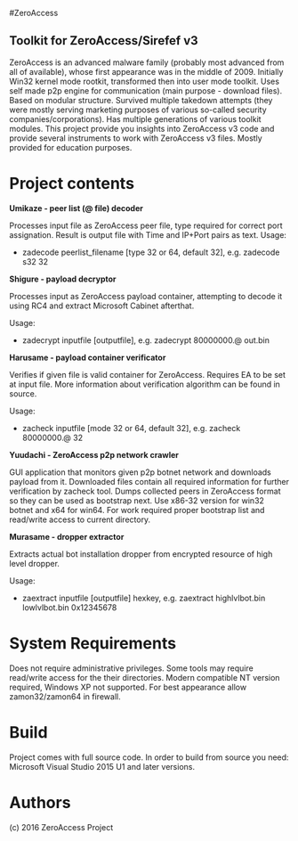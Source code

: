 
#ZeroAccess
## Toolkit for ZeroAccess/Sirefef v3

ZeroAccess is an advanced malware family (probably most advanced from all of available), whose first appearance was in the middle of 2009. Initially Win32 kernel mode rootkit, transformed then into user mode toolkit. Uses self made p2p engine for communication (main purpose - download files). Based on modular structure. Survived multiple takedown attempts (they were mostly serving marketing purposes of various so-called security companies/corporations). Has multiple generations of various toolkit modules. This project provide you insights into ZeroAccess v3 code and provide several instruments to work with ZeroAccess v3 files. Mostly provided for education purposes.

# Project contents

**Umikaze - peer list (@ file) decoder**

Processes input file as ZeroAccess peer file, type required for correct port assignation. 
Result is output file with Time and IP+Port pairs as text. Usage:

+ zadecode peerlist_filename [type 32 or 64, default 32], e.g. zadecode s32 32

**Shigure - payload decryptor**

Processes input as ZeroAccess payload container, attempting to decode it using RC4 and extract Microsoft Cabinet afterthat.

Usage: 
+ zadecrypt inputfile [outputfile], e.g. zadecrypt 80000000.@ out.bin

**Harusame - payload container verificator**

Verifies if given file is valid container for ZeroAccess. Requires EA to be set at input file. More information about verification algorithm can be found in source.

Usage: 
+ zacheck inputfile [mode 32 or 64, default 32], e.g. zacheck 80000000.@ 32

**Yuudachi - ZeroAccess p2p network crawler**

GUI application that monitors given p2p botnet network and downloads payload from it. Downloaded files contain  all required information for further verification by zacheck tool. Dumps collected peers in ZeroAccess format so they can be used as bootstrap next. Use x86-32 version for win32 botnet and x64 for win64. For work required proper bootstrap list and read/write access to current directory.

**Murasame - dropper extractor**

Extracts actual bot installation dropper from encrypted resource of high level dropper.

Usage:
+ zaextract inputfile [outputfile] hexkey, e.g. zaextract highlvlbot.bin lowlvlbot.bin 0x12345678

# System Requirements

Does not require administrative privileges. Some tools may require read/write access for the their directories. Modern compatible NT version required, Windows XP not supported. For best appearance allow zamon32/zamon64 in firewall.

# Build 

Project comes with full source code.
In order to build from source you need:
Microsoft Visual Studio 2015 U1 and later versions.
 
# Authors

(c) 2016 ZeroAccess Project
